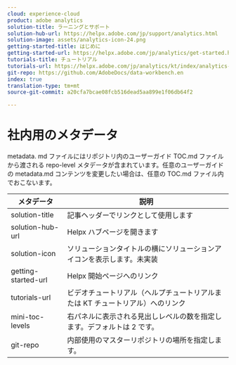```yaml
---
cloud: experience-cloud
product: adobe analytics
solution-title: ラーニングとサポート
solution-hub-url: https://helpx.adobe.com/jp/support/analytics.html
solution-image: assets/analytics-icon-24.png
getting-started-title: はじめに
getting-started-url: https://helpx.adobe.com/jp/analytics/get-started.html
tutorials-title: チュートリアル
tutorials-url: https://helpx.adobe.com/jp/analytics/kt/index/analytics-videos.html
git-repo: https://github.com/AdobeDocs/data-workbench.en
index: true
translation-type: tm+mt
source-git-commit: a20cfa7bcae08fcb516dead5aa899e1f06db64f2

---
```



# 社内用のメタデータ

metadata. md ファイルにはリポジトリ内のユーザーガイド TOC.md ファイルから渡される repo-level メタデータが含まれています。任意のユーザーガイドの metadata.md コンテンツを変更したい場合は、任意の TOC.md ファイル内でおこないます。

| メタデータ | 説明 |
|--- |--- |
| solution-title | 記事ヘッダーでリンクとして使用します |
| solution-hub-url | Helpx ハブページを開きます |
| solution-icon | ソリューションタイトルの横にソリューションアイコンを表示します。未実装 |
| getting-started-url | Helpx 開始ページへのリンク |
| tutorials-url | ビデオチュートリアル（ヘルプチュートリアルまたは KT チュートリアル）へのリンク |
| mini-toc-levels | 右パネルに表示される見出しレベルの数を指定します。デフォルトは 2 です。 |
| git-repo | 内部使用のマスターリポジトリの場所を指定します。 |
